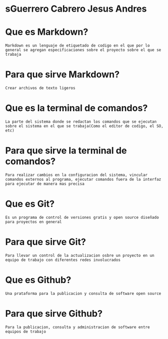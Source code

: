 # sGuerrero Cabrero Jesus Andres
# Que es Markdown?
    Markdown es un lenguaje de etiquetado de codigo en el que por lo general se agregan especificaciones sobre el proyecto sobre el que se trabaja
# Para que sirve Markdown?
    Crear archivos de texto ligeros 
# Que es la terminal de comandos?
    La parte del sistema donde se redactan los comandos que se ejecutan sobre el sistema en el que se trabaja(Como el editor de codigo, el SO, etc)
# Para que sirve la terminal de comandos?
    Para realizar cambios en la configuracion del sistema, vincular comandos externos al programa, ejecutar comandos fuera de la interfaz para ejecutar de manera mas precisa 
# Que es Git?
    Es un programa de control de versiones gratis y open source diseñado para proyectos en general 
# Para que sirve Git?
    Para llevar un control de la actualizacion osbre un proyecto en un equipo de trabajo con diferentes redes involucrados 
# Que es Github?
    Una prataforma para la publicacion y consulta de software open source 
# Para que sirve Github?
    Para la publicacion, consulta y administracion de software entre equipos de trabajo 